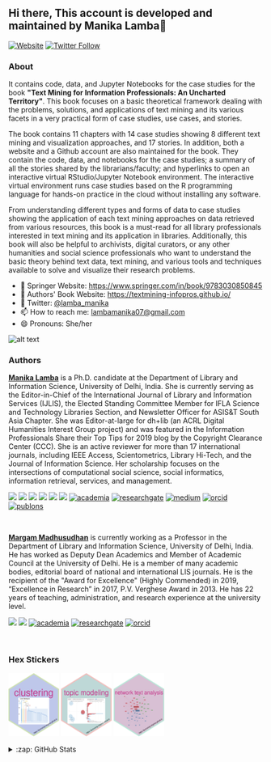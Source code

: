 ## Hi there, This account is developed and maintained by Manika Lamba👋
 [![Website](https://img.shields.io/website?label=textmining-inforpros&style=for-the-badge&url=https%3A%2F%2Ftextmining-infopros.github.io)](https://textmining-infopros.github.io)
 [![Twitter Follow](https://img.shields.io/twitter/follow/lamba_manika?color=1DA1F2&logo=twitter&style=for-the-badge)](https://twitter.com/lamba_manika)
 
 
### About 
It contains code, data, and Jupyter Notebooks for the case studies for the book __"Text Mining for Information Professionals: An Uncharted Territory"__. This book focuses on a basic theoretical framework dealing with the problems, solutions, and applications of text mining and its various facets in a very practical form of case studies, use cases, and stories.

The book contains 11 chapters with 14 case studies showing 8 different text mining and visualization approaches, and 17 stories. In addition, both a website and a Github account are also maintained for the book. They contain the code, data, and notebooks for the case studies; a summary of all the stories shared by the librarians/faculty; and hyperlinks to open an interactive virtual RStudio/Jupyter Notebook environment. The interactive virtual environment runs case studies based on the R programming language for hands-on practice in the cloud without installing any software.

From understanding different types and forms of data to case studies showing the application of each text mining approaches on data retrieved from various resources, this book is a must-read for all library professionals interested in text mining and its application in libraries. Additionally, this book will also be helpful to archivists, digital curators, or any other humanities and social science professionals who want to understand the basic theory behind text data, text mining, and various tools and techniques available to solve and visualize their research problems. 

- 🔭 Springer Website: https://www.springer.com/in/book/9783030850845
- 🔭 Authors' Book Website: https://textmining-infopros.github.io/
- 👯 Twitter: [@lamba_manika](https://twitter.com/lamba_manika)
- 📫 How to reach me: lambamanika07@gmail.com
- 😄 Pronouns: She/her

![alt text](https://github.com/textmining-infopros/textmining-infopros/blob/main/cover_lamba.jpg)

 
### Authors

[__Manika Lamba__](https://manika-lamba.github.io) is a Ph.D. candidate at the Department of Library and Information Science, University of Delhi, India. She is currently serving as the Editor-in-Chief of the International Journal of Library and Information Services (IJLIS), the Elected Standing Committee Member for IFLA Science and Technology Libraries Section, and Newsletter Officer for ASIS&T South Asia Chapter. She was Editor-at-large for dh+lib (an ACRL Digital Humanities Interest Group project) and was featured in the Information Professionals Share their Top Tips for 2019 blog by the Copyright Clearance Center (CCC). She is an active reviewer for more than 17 international journals, including IEEE Access, Scientometrics, Library Hi-Tech, and the Journal of Information Science. Her scholarship focuses on the intersections of computational social science, social informatics, information retrieval, services, and management.

[<img src="https://img.icons8.com/doodle/30/000000/github--v1.png"/>](https://github.com/manika-lamba)  [<img src="https://img.icons8.com/doodle/30/000000/linkedin-circled.png"/>](https://www.linkedin.com/in/manika-lamba-978282a2/) [<img src="https://img.icons8.com/doodle/30/000000/twitter-circled.png"/>](https://twitter.com/lamba_manika)  [<img src="https://img.icons8.com/doodle/30/000000/youtube--v1.png"/>](https://www.youtube.com/channel/UChUjrjKX2pONUZrquNdifUA)  [<img src="https://img.icons8.com/doodle/30/000000/internet.png"/>](https://manika-lamba.github.io)  [<img src="https://img.icons8.com/doodle/30/000000/google-logo.png"/>](https://scholar.google.co.uk/citations?user=sfRS9iwAAAAJ&hl=en)  [<img src='https://cdn.jsdelivr.net/npm/simple-icons@3.0.1/icons/academia.svg' alt='academia' height='25'>](https://du-in.academia.edu/ManikaLamba)  [<img src='https://cdn.jsdelivr.net/npm/simple-icons@3.0.1/icons/researchgate.svg' alt='researchgate' height='30'>](https://www.researchgate.net/profile/Manika_Lamba3)  [<img src='https://cdn.jsdelivr.net/npm/simple-icons@3.0.1/icons/medium.svg' alt='medium' height='30'>](https://medium.com/@lambamanika07)  [<img src='https://cdn.jsdelivr.net/npm/simple-icons@3.0.1/icons/orcid.svg' alt='orcid' height='30'>](https://orcid.org/0000-0002-2022-3098)  [<img src='https://publons.com/static/images/logos/square/blue_white_shadow.png' alt='publons' height='30'>](https://publons.com/researcher/1395631/manika-lamba/)

<br/>


[__Margam Madhusudhan__](http://atfi.dlis.du.ac.in/drmadhusudhan.php) is currently working as a Professor in the Department of Library and Information Science, University of Delhi, India. He has worked as Deputy Dean Academics and Member of Academic Council at the University of Delhi. He is a member of many academic bodies, editorial board of national and international LIS journals. He is the recipient of the "Award for Excellence" (Highly Commended) in 2019, “Excellence in Research” in 2017, P.V. Verghese Award in 2013. He has 22 years of teaching, administration, and research experience at the university level.

[<img src="https://img.icons8.com/doodle/30/000000/internet.png"/>](http://atfi.dlis.du.ac.in/drmadhusudhan.php)
[<img src="https://img.icons8.com/doodle/30/000000/google-logo.png"/>](https://scholar.google.com/citations?user=Nc1DgqQAAAAJ&hl=en&oi=ao) [<img src='https://cdn.jsdelivr.net/npm/simple-icons@3.0.1/icons/academia.svg' alt='academia' height='25'>](https://independent.academia.edu/MadhusudhanMargam)
[<img src='https://cdn.jsdelivr.net/npm/simple-icons@3.0.1/icons/researchgate.svg' alt='researchgate' height='30'>](https://www.researchgate.net/profile/Madhusudhan-Margam)  [<img src='https://cdn.jsdelivr.net/npm/simple-icons@3.0.1/icons/orcid.svg' alt='orcid' height='30'>](http://orcid.org/0000-0002-1174-2099)

<br>

### Hex Stickers

<img src="https://github.com/textmining-infopros/chapter1/blob/master/clustering-hex.png" width="100" height="125"> <img src="https://github.com/textmining-infopros/chapter4/blob/master/topic-modeling-hex.png" width="100" height="125"> <img src="https://github.com/textmining-infopros/chapter5/blob/master/network-text-analysis-hex.png" width="100" height="125">



</details>

<details>
  <summary>:zap: GitHub Stats</summary>

 ![Text Mining](https://github-readme-stats.vercel.app/api?username=textmining-infopros&hide=contribs,prs,issues&count_private=true&show_icons=true&theme=radical)
 
 ![GitHub metrics](https://metrics.lecoq.io/textmining-infopros)  

![GitHub streak stats](https://github-readme-streak-stats.herokuapp.com/?user=textmining-infopros)  
 
 [![trophy](https://github-profile-trophy.vercel.app/?username=textmining-infopros)](https://github.com/ryo-ma/github-profile-trophy)

![GitHub Activity Graph](https://activity-graph.herokuapp.com/graph?username=textmining-infopros)  

![Profile views](https://gpvc.arturio.dev/textmining-infopros)  
 
